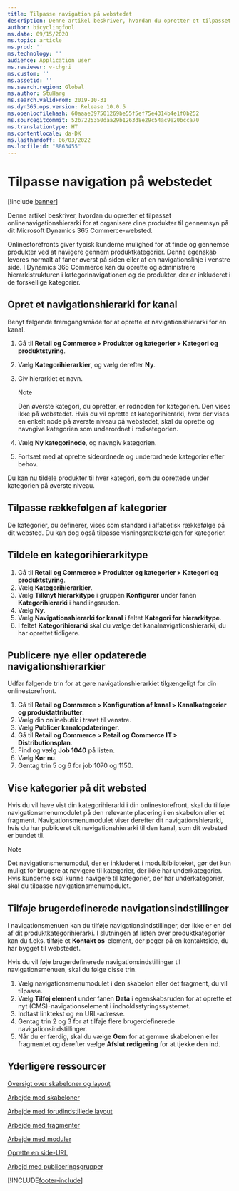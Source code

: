 ```yaml
---
title: Tilpasse navigation på webstedet
description: Denne artikel beskriver, hvordan du opretter et tilpasset onlinenavigationshierarki for at organisere dine produkter til gennemsyn på dit Microsoft Dynamics 365 Commerce-websted.
author: bicyclingfool
ms.date: 09/15/2020
ms.topic: article
ms.prod: ''
ms.technology: ''
audience: Application user
ms.reviewer: v-chgri
ms.custom: ''
ms.assetid: ''
ms.search.region: Global
ms.author: StuHarg
ms.search.validFrom: 2019-10-31
ms.dyn365.ops.version: Release 10.0.5
ms.openlocfilehash: 60aaae397501269be55f5ef75e4314b4e1f0b252
ms.sourcegitcommit: 52b7225350daa29b1263d8e29c54ac9e20bcca70
ms.translationtype: HT
ms.contentlocale: da-DK
ms.lasthandoff: 06/03/2022
ms.locfileid: "8863455"
---
```

# <a name="customize-site-navigation"></a>Tilpasse navigation på webstedet

[!include [banner](includes/banner.md)]

Denne artikel beskriver, hvordan du opretter et tilpasset onlinenavigationshierarki for at organisere dine produkter til gennemsyn på dit Microsoft Dynamics 365 Commerce-websted.

Onlinestorefronts giver typisk kunderne mulighed for at finde og gennemse produkter ved at navigere gennem produktkategorier. Denne egenskab leveres normalt af faner øverst på siden eller af en navigationslinje i venstre side. I Dynamics 365 Commerce kan du oprette og administrere hierarkistrukturen i kategorinavigationen og de produkter, der er inkluderet i de forskellige kategorier.

## <a name="create-a-channel-navigation-hierarchy"></a>Opret et navigationshierarki for kanal

Benyt følgende fremgangsmåde for at oprette et navigationshierarki for en kanal.

1. Gå til **Retail og Commerce \> Produkter og kategorier \> Kategori og produktstyring**.
1. Vælg **Kategorihierarkier**, og vælg derefter **Ny**.
1. Giv hierarkiet et navn.

    > [!NOTE]
    > Den øverste kategori, du opretter, er rodnoden for kategorien. Den vises ikke på webstedet. Hvis du vil oprette et kategorihierarki, hvor der vises en enkelt node på øverste niveau på webstedet, skal du oprette og navngive kategorien som underordnet i rodkategorien.

1. Vælg **Ny kategorinode**, og navngiv kategorien.
1. Fortsæt med at oprette sideordnede og underordnede kategorier efter behov.

Du kan nu tildele produkter til hver kategori, som du oprettede under kategorien på øverste niveau.

## <a name="customize-the-order-of-categories"></a>Tilpasse rækkefølgen af kategorier

De kategorier, du definerer, vises som standard i alfabetisk rækkefølge på dit websted. Du kan dog også tilpasse visningsrækkefølgen for kategorier.

## <a name="assign-a-category-hierarchy-type"></a>Tildele en kategorihierarkitype

1. Gå til **Retail og Commerce \> Produkter og kategorier \> Kategori og produktstyring**.
1. Vælg **Kategorihierarkier**.
1. Vælg **Tilknyt hierarkitype** i gruppen **Konfigurer** under fanen **Kategorihierarki** i handlingsruden.
1. Vælg **Ny**.
1. Vælg **Navigationshierarki for kanal** i feltet **Kategori for hierarkitype**.
1. I feltet **Kategorihierarki** skal du vælge det kanalnavigationshierarki, du har oprettet tidligere.

## <a name="publish-new-or-updated-navigation-hierarchies"></a>Publicere nye eller opdaterede navigationshierarkier

Udfør følgende trin for at gøre navigationshierarkiet tilgængeligt for din onlinestorefront.

1. Gå til **Retail og Commerce \> Konfiguration af kanal \> Kanalkategorier og produktattributter**.
1. Vælg din onlinebutik i træet til venstre.
1. Vælg **Publicer kanalopdateringer**.
1. Gå til **Retail og Commerce \> Retail og Commerce IT \> Distributionsplan**.
1. Find og vælg **Job 1040** på listen.
1. Vælg **Kør nu**.
1. Gentag trin 5 og 6 for job 1070 og 1150.

## <a name="show-categories-on-your-site"></a>Vise kategorier på dit websted

Hvis du vil have vist din kategorihierarki i din onlinestorefront, skal du tilføje navigationsmenumodulet på den relevante placering i en skabelon eller et fragment. Navigationsmenumodulet viser derefter dit navigationshierarki, hvis du har publiceret dit navigationshierarki til den kanal, som dit websted er bundet til.

> [!NOTE]
> Det navigationsmenumodul, der er inkluderet i modulbiblioteket, gør det kun muligt for brugere at navigere til kategorier, der ikke har underkategorier. Hvis kunderne skal kunne navigere til kategorier, der har underkategorier, skal du tilpasse navigationsmenumodulet.

## <a name="add-custom-navigation-options"></a>Tilføje brugerdefinerede navigationsindstillinger

I navigationsmenuen kan du tilføje navigationsindstillinger, der ikke er en del af dit produktkategorihierarki. I slutningen af listen over produktkategorier kan du f.eks. tilføje et **Kontakt os**-element, der peger på en kontaktside, du har bygget til webstedet.

Hvis du vil føje brugerdefinerede navigationsindstillinger til navigationsmenuen, skal du følge disse trin.

1. Vælg navigationsmenumodulet i den skabelon eller det fragment, du vil tilpasse.
1. Vælg **Tilføj element** under fanen **Data** i egenskabsruden for at oprette et nyt (CMS)-navigationselement i indholdsstyringssystemet.
1. Indtast linktekst og en URL-adresse.
1. Gentag trin 2 og 3 for at tilføje flere brugerdefinerede navigationsindstillinger.
1. Når du er færdig, skal du vælge **Gem** for at gemme skabelonen eller fragmentet og derefter vælge **Afslut redigering** for at tjekke den ind.

## <a name="additional-resources"></a>Yderligere ressourcer

[Oversigt over skabeloner og layout](templates-layouts-overview.md)

[Arbejde med skabeloner](work-with-templates.md)

[Arbejde med forudindstillede layout](work-with-layouts.md)

[Arbejde med fragmenter](work-with-fragments.md)

[Arbejde med moduler](work-with-modules.md)

[Oprette en side-URL](create-page-url.md)

[Arbejd med publiceringsgrupper](publish-groups.md)


[!INCLUDE[footer-include](../includes/footer-banner.md)]
